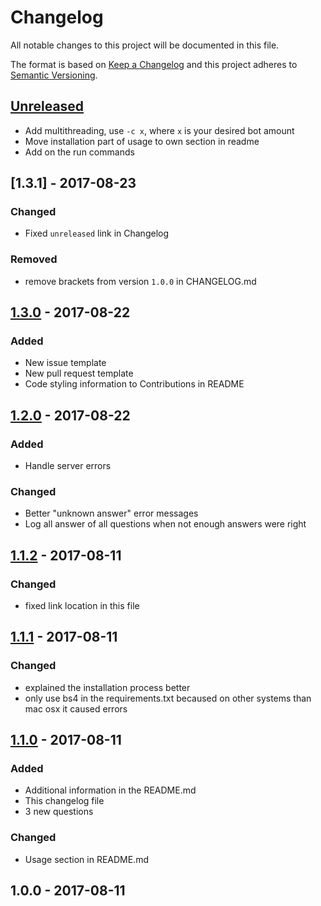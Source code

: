 # Changelog
All notable changes to this project will be documented in this file.

The format is based on [Keep a Changelog](http://keepachangelog.com/en/1.0.0/)
and this project adheres to [Semantic Versioning](http://semver.org/spec/v2.0.0.html).

## [Unreleased]
- Add multithreading, use `-c x`, where `x` is your desired bot amount
- Move installation part of usage to own section in readme
- Add on the run commands

## [1.3.1] - 2017-08-23
### Changed
- Fixed `unreleased` link in Changelog

### Removed
- remove brackets from version `1.0.0` in CHANGELOG.md

## [1.3.0] - 2017-08-22
### Added
- New issue template
- New pull request template
- Code styling information to Contributions in README

## [1.2.0] - 2017-08-22
### Added
- Handle server errors

### Changed
- Better "unknown answer" error messages
- Log all answer of all questions when not enough answers were right

## [1.1.2] - 2017-08-11
### Changed
- fixed link location in this file

## [1.1.1] - 2017-08-11
### Changed
- explained the installation process better
- only use bs4 in the requirements.txt becaused on other systems than mac osx
it caused errors

## [1.1.0] - 2017-08-11
### Added
- Additional information in the README.md
- This changelog file
- 3 new questions

### Changed
- Usage section in README.md

## 1.0.0 - 2017-08-11


[Unreleased]: https://github.com/Nachtalb/energy_game/compare/v1.3.1...HEAD
[1.3.0]: https://github.com/Nachtalb/energy_game/compare/v1.3.1...v1.3.1
[1.2.0]: https://github.com/Nachtalb/energy_game/compare/v1.1.2...v1.2.0
[1.1.2]: https://github.com/Nachtalb/energy_game/compare/v1.1.1...v1.1.2
[1.1.1]: https://github.com/Nachtalb/energy_game/compare/v1.1.0...v1.1.1
[1.1.0]: https://github.com/Nachtalb/energy_game/compare/v1.0.0...v1.1.0
